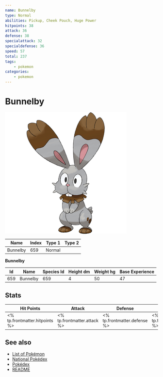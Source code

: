 ```yaml
---
name: Bunnelby
type: Normal
abilities: Pickup, Cheek Pouch, Huge Power
hitpoints: 38
attack: 36
defense: 38
specialattack: 32
specialdefense: 36
speed: 57
total: 237
tags:
    - pokemon
categories:
    - pokemon
---
```


# Bunnelby


![Bunnelby](images/659.png)

| **Name** | **Index** | **Type 1** | **Type 2** |
|----|----|----|----|
| Bunnelby | 659 | Normal  |  |

**Bunnelby** 




| **Id** | **Name** | **Species Id** | **Height dm** | **Weight hg** | **Base Experience** |
|--------|----------|----------------|------------|------------|---------------------|
| 659 | Bunnelby | 659 | 4 | 50 | 47 |



## Stats

| **Hit Points** | **Attack** | **Defense** | **Special Attack** | **Special Defense** | **Speed** | **Total** |
|----------------|------------|-------------|--------------------|---------------------|-----------|-----------|
| <% tp.frontmatter.hitpoints %> | <% tp.frontmatter.attack %> | <% tp.frontmatter.defense %> | <% tp.frontmatter.specialattack %> | <% tp.frontmatter.specialdefense %> | <% tp.frontmatter.speed %> | <% tp.frontmatter.total %> |

## See also

- [List of Pokémon](../pokemon.md)
- [National Pokédex](../national_pokedex.md)
- [Pokédex](../pokedex.md)
- [README](../README.md)
